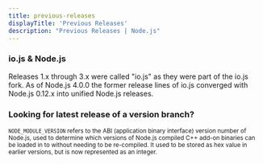 ```yaml
---
title: previous-releases
displayTitle: 'Previous Releases'
description: "Previous Releases | Node.js"
---
```


### io.js & Node.js

Releases 1.x through 3.x were called "io.js" as they were part of the io.js fork. As of Node.js 4.0.0 the former release lines of io.js converged with Node.js 0.12.x into unified Node.js releases.

### Looking for latest release of a version branch?

<small>
  <code>NODE_MODULE_VERSION</code> refers to the ABI (application binary interface) version number of Node.js, used to determine which versions of Node.js compiled C++ add-on binaries can be loaded in to without needing to be re-compiled. It used to be stored as hex value in earlier versions, but is now represented as an integer.
</small>
